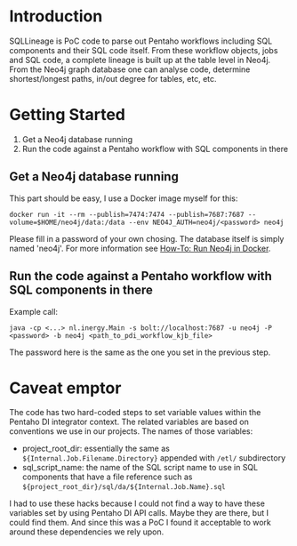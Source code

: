 # Introduction 
SQLLineage is PoC code to parse out Pentaho workflows including SQL components and their SQL code itself. From these workflow objects, jobs and SQL code, a complete lineage is built up at the table level in Neo4j.
From the Neo4j graph database one can analyse code, determine shortest/longest paths, in/out degree for tables, etc, etc.

# Getting Started
1. Get a Neo4j database running
2. Run the code against a Pentaho workflow with SQL components in there

## Get a Neo4j database running

This part should be easy, I use a Docker image myself for this:
```
docker run -it --rm --publish=7474:7474 --publish=7687:7687 --volume=$HOME/neo4j/data:/data --env NEO4J_AUTH=neo4j/<password> neo4j
```
Please fill in a password of your own chosing. The database itself is simply named 'neo4j'.
For more information see [How-To: Run Neo4j in Docker](https://neo4j.com/developer/docker-run-neo4j/).


## Run the code against a Pentaho workflow with SQL components in there

Example call:
```
java -cp <...> nl.inergy.Main -s bolt://localhost:7687 -u neo4j -P <password> -b neo4j <path_to_pdi_workflow_kjb_file>
```
The password here is the same as the one you set in the previous step.

# Caveat emptor

The code has two hard-coded steps to set variable values within the Pentaho DI integrator context. The related variables are based on conventions we use in our projects.
The names of those variables:
- project_root_dir: essentially the same as `${Internal.Job.Filename.Directory}` appended with `/etl/` subdirectory
- sql_script_name: the name of the SQL script name to use in SQL components that have a file reference such as `${project_root_dir}/sql/da/${Internal.Job.Name}.sql`

I had to use these hacks because I could not find a way to have these variables set by using Pentaho DI API calls. Maybe they are there, but I could find them. And since this was a PoC I found it acceptable to work around these dependencies we rely upon.
